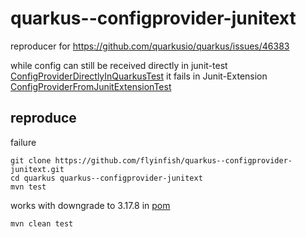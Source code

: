 # quarkus--configprovider-junitext

reproducer for https://github.com/quarkusio/quarkus/issues/46383

while config can still be received directly in junit-test [ConfigProviderDirectlyInQuarkusTest](src/test/java/org/acme/ConfigProviderDirectlyInQuarkusTest.java) it fails in Junit-Extension [ConfigProviderFromJunitExtensionTest](src/test/java/org/acme/ConfigProviderFromJunitExtensionTest.java)

## reproduce

failure
```
git clone https://github.com/flyinfish/quarkus--configprovider-junitext.git
cd quarkus quarkus--configprovider-junitext
mvn test
```

works with downgrade to 3.17.8 in [pom](pom.xml)
```
mvn clean test
```
